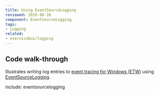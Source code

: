 ```yaml
---
title: Using EventSourceLogging
reviewed: 2016-08-18
component: EventSourceLogging
tags:
- Logging
related:
- nservicebus/logging
---
```


## Code walk-through

Illustrates writing log entries to [event tracing for Windows (ETW)](https://blogs.msdn.microsoft.com/vancem/2012/08/13/windows-high-speed-logging-etw-in-c-net-using-system-diagnostics-tracing-eventsource/) using [EventSourceLogging](https://github.com/robv8r/NServiceBus.EventSourceLogging).


include: eventsourcelogging